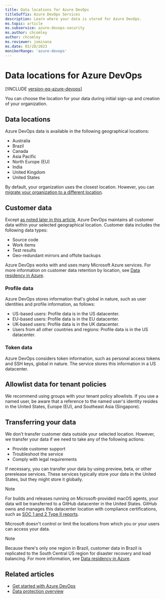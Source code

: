 ```yaml
---
title: Data locations for Azure DevOps 
titleSuffix: Azure DevOps Services
description: Learn where your data is stored for Azure DevOps.
ms.topic: article
ms.subservice: azure-devops-security
ms.author: chcomley
author: chcomley
ms.reviewer: jominana
ms.date: 03/28/2023
monikerRange: 'azure-devops'
---
```


# Data locations for Azure DevOps

[!INCLUDE [version-eq-azure-devops](../../includes/version-eq-azure-devops.md)]

You can choose the location for your data during initial sign-up and creation of your organization.

## Data locations

Azure DevOps data is available in the following geographical locations:

- Australia
- Brazil
- Canada
- Asia Pacific
- North Europe (EU)
- India
- United Kingdom
- United States

By default, your organization uses the closest location. However, you can [migrate your organization to a different location](../accounts/change-organization-location.md).

## Customer data

Except [as noted later in this article](#transferring-your-data), Azure DevOps maintains all customer data within your selected geographical location. Customer data includes the following data types:

- Source code
- Work items
- Test results
- Geo-redundant mirrors and offsite backups

Azure DevOps works with and uses many Microsoft Azure services. For more information on customer data retention by location, see [Data residency in Azure](https://azure.microsoft.com/global-infrastructure/data-residency/).  

### Profile data

Azure DevOps stores information that's global in nature, such as user identities and profile information, as follows:

- US-based users: Profile data is in the US datacenter.
- EU-based users: Profile data is in the EU datacenter.  
- UK-based users: Profile data is in the UK datacenter.
- Users from all other countries and regions: Profile data is in the US datacenter.

### Token data

Azure DevOps considers token information, such as personal access tokens and SSH keys, global in nature. The service stores this information in a US datacenter.

## Allowlist data for tenant policies

We recommend using groups with your tenant policy allowlists. If you use a named user, be aware that a reference to the named user's identity resides in the United States, Europe (EU), and Southeast Asia (Singapore).

## Transferring your data

We don't transfer customer data outside your selected location. However, we transfer your data if we need to take any of the following actions:

- Provide customer support
- Troubleshoot the service
- Comply with legal requirements

If necessary, you can transfer your data by using preview, beta, or other prerelease services. These services typically store your data in the United States, but they might store it globally.

> [!NOTE]
> For builds and releases running on Microsoft-provided macOS agents, your data will be transferred to a GitHub datacenter in the United States. GitHub owns and manages this datacenter location with compliance certifications, such as [SOC 1 and 2 Type II reports](https://github.com/security).

Microsoft doesn't control or limit the locations from which you or your users can access your data.

> [!NOTE]
> Because there's only one region in Brazil, customer data in Brazil is replicated to the South Central US region for disaster recovery and load balancing. For more information, see [Data residency in Azure](https://azure.microsoft.com/global-infrastructure/data-residency/).

## Related articles

- [Get started with Azure DevOps](https://go.microsoft.com/fwlink/?LinkId=307137)
- [Data protection overview](data-protection.md)
